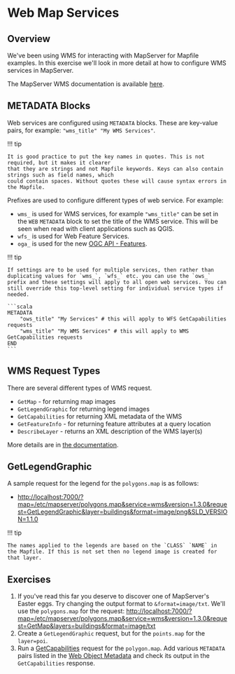 # Web Map Services

## Overview

We've been using WMS for interacting with MapServer for Mapfile examples. In this exercise we'll look in more detail at how to configure WMS services in MapServer.

The MapServer WMS documentation is available [here](https://www.mapserver.org/ogc/wms_server.html). 

## METADATA Blocks

Web services are configured using `METADATA` blocks. These are key-value pairs, for example: `"wms_title" "My WMS Services"`.

!!! tip

    It is good practice to put the key names in quotes. This is not required, but it makes it clearer
    that they are strings and not Mapfile keywords. Keys can also contain strings such as field names, which
    could contain spaces. Without quotes these will cause syntax errors in the Mapfile.

Prefixes are used to configure different types of web service. For example:

- `wms_` is used for WMS services, for example `"wms_title"` can be set in the `WEB` `METADATA` block to set the title of the WMS service. This will be seen when read with client applications such as QGIS. 
- `wfs_` is used for Web Feature Services.
- `oga_` is used for the new [OGC API - Features](ogcapi-features.md). 

!!! tip

    If settings are to be used for multiple services, then rather than duplicating values for `wms_`, `wfs_` etc. you can use the `ows_` prefix and these settings will apply to all open web services. You can still override this top-level setting for individual service types if needed.

    ```scala
    METADATA
        "ows_title" "My Services" # this will apply to WFS GetCapabilities requests
        "wms_title" "My WMS Services" # this will apply to WMS GetCapabilities requests
    END
    ```

## WMS Request Types

There are several different types of WMS request. 

- `GetMap` - for returning map images
- `GetLegendGraphic` for returning legend images
- `GetCapabilities` for returning XML metadata of the WMS
- `GetFeatureInfo` - for returning feature attributes at a query location
- `DescribeLayer` - returns an XML description of the WMS layer(s)

More details are in [the documentation](https://www.mapserver.org/ogc/wms_server.html#how-does-a-wms-work). 

## GetLegendGraphic

A sample request for the legend for the `polygons.map` is as follows:

- <http://localhost:7000/?map=/etc/mapserver/polygons.map&service=wms&version=1.3.0&request=GetLegendGraphic&layer=buildings&format=image/png&SLD_VERSION=1.1.0>

!!! tip

    The names applied to the legends are based on the `CLASS` `NAME` in the Mapfile. If this is not set then no legend image is created for that layer.

<!--
## Output Image Formats

+ webp
-->

## Exercises

1. If you've read this far you deserve to discover one of MapServer's Easter eggs. Try changing the output format to `&format=image/txt`. We'll use the `polygons.map` for the request: <http://localhost:7000/?map=/etc/mapserver/polygons.map&service=wms&version=1.3.0&request=GetMap&layers=buildings&format=image/txt>
2. Create a `GetLegendGraphic` request, but for the `points.map` for the `layer=poi`.
3. Run a [GetCapabilities](http://localhost:7000/?map=/etc/mapserver/polygons.map&service=wms&version=1.3.0&request=GetCapabilities) request for the `polygon.map`. 
   Add various `METADATA` pairs listed in the [Web Object Metadata](https://mapserver.org/ogc/wms_server.html#web-object-metadata) and check its output
   in the `GetCapabilities` response.
